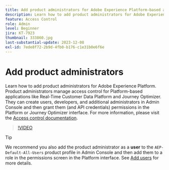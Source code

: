 ```yaml
---
title: Add product administrators for Adobe Experience Platform-based applications
description: Learn how to add product administrators for Adobe Experience Platform and Platform-based applications.
feature: Access Control
role: Admin
level: Beginner
jira: KT-7923
thumbnail: 333860.jpg
last-substantial-update: 2023-12-08
exl-id: 7ede8f72-2b9d-4fb0-b176-c1e31b0e6f6e
---
```

# Add product administrators

Learn how to add product administrators for Adobe Experience Platform. Product administrators manage access control for Platform-based applications like Real-Time Customer Data Platform and Journey Optimizer. They can create users, developers, and additional administrators in Admin Console and then grant them (and API credentials) permissions in the Platform or Journey Optimizer interface. For more information, please visit the [Access control documentation](https://experienceleague.adobe.com/docs/experience-platform/access-control/home.html).

>[!VIDEO](https://video.tv.adobe.com/v/333860?learn=on)

>[!TIP]
>
>We recommend you also add the product administrator as a **user** to the `AEP-Default-All-Users` product profile in Admin Console and then add them to a role in the permissions screen in the Platform interface. See [Add users](add-users.md) for more details.
